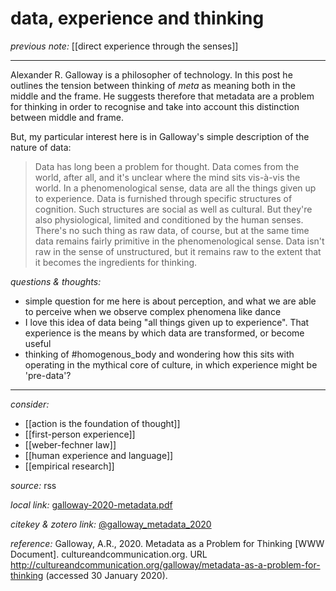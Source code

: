 # data, experience and thinking

_previous note:_ [[direct experience through the senses]]

---

Alexander R. Galloway is a philosopher of technology. In this post he outlines the tension between thinking of _meta_ as meaning both in the middle and the frame. He suggests therefore that metadata are a problem for thinking in order to recognise and take into account this distinction between middle and frame. 

But, my particular interest here is in Galloway's simple description of the nature of data:

>Data has long been a problem for thought. Data comes from the world, after all, and it's unclear where the mind sits vis-à-vis the world. In a phenomenological sense, data are all the things given up to experience. Data is furnished through specific structures of cognition. Such structures are social as well as cultural. But they're also physiological, limited and conditioned by the human senses. There's no such thing as raw data, of course, but at the same time data remains fairly primitive in the phenomenological sense. Data isn't raw in the sense of unstructured, but it remains raw to the extent that it becomes the ingredients for thinking. 


_questions & thoughts:_

- simple question for me here is about perception, and what we are able to perceive when we observe complex phenomena like dance
- I love this idea of data being "all things given up to experience". That experience is the means by which data are transformed, or become useful
- thinking of #homogenous_body and wondering how this sits with operating in the mythical core of culture, in which experience might be 'pre-data'?

--- 

_consider:_

- [[action is the foundation of thought]]
- [[first-person experience]]
- [[weber-fechner law]]
- [[human experience and language]]
- [[empirical research]]


_source:_ rss

_local link:_ [galloway-2020-metadata.pdf](hook://file/mNp6b0cvZ?p=c2tlbGxpcy9Eb3dubG9hZHM=&n=galloway-2020-metadata.pdf)

_citekey & zotero link:_ [@galloway_metadata_2020](zotero://select/items/1_C4E99NYQ)

_reference:_ Galloway, A.R., 2020. Metadata as a Problem for Thinking [WWW Document]. cultureandcommunication.org. URL <http://cultureandcommunication.org/galloway/metadata-as-a-problem-for-thinking> (accessed 30 January 2020).


